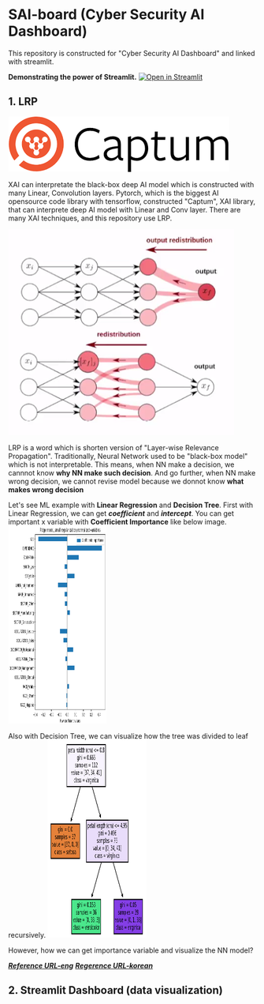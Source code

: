 # SAI-board (Cyber Security AI Dashboard)
This repository is constructed for "Cyber Security AI Dashboard" and linked with streamlit.

**Demonstrating the power of Streamlit.** [![Open in Streamlit](https://static.streamlit.io/badges/streamlit_badge_black_white.svg)](https://share.streamlit.io/monouns/sai-board/main.py)

## 1. LRP
![Captum](./img/captum.png)

XAI can interpretate the black-box deep AI model which is constructed with many Linear, Convolution layers. 
Pytorch, which is the biggest AI opensource code library with tensorflow, constructed "Captum", XAI library, that can interprete deep AI model with Linear and Conv layer.
There are many XAI techniques, and this repository use LRP.

![LRP](./img/lrp.png)

LRP is a word which is shorten version of "Layer-wise Relevance Propagation".
Traditionally, Neural Network used to be "black-box model" which is not interpretable. 
This means, when NN make a decision, we cannnot know **why NN make such decision**.
And go further, when NN make wrong decision, we cannot revise model because we donnot know **what makes wrong decision**

Let's see ML example with **Linear Regression** and **Decision Tree**.
First with Linear Regression, we can get ***coefficient*** and ***intercept***.
You can get important x variable with **Coefficient Importance** like below image.
<img src="./img/LR_coefficient_importance_ex.png" width="200" height="400"/>

Also with Decision Tree, we can visualize how the tree was divided to leaf recursively.
<img src="./img/DT_visualization_ex.png" width="200" height="400"/>

However, how we can get importance variable and visualize the NN model?


***[Reference URL-eng](https://towardsdatascience.com/indepth-layer-wise-relevance-propagation-340f95deb1ea)***
***[Regerence URL-korean](https://angeloyeo.github.io/2019/08/17/Layerwise_Relevance_Propagation.html)***

## 2. Streamlit Dashboard (data visualization)
